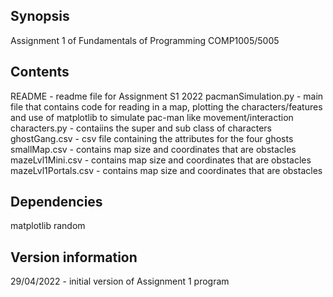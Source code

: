 ## Synopsis
Assignment 1 of Fundamentals of Programming COMP1005/5005

## Contents

README - readme file for Assignment S1 2022
pacmanSimulation.py - main file that contains code for reading in a map, plotting the characters/features and use of matplotlib to simulate pac-man like movement/interaction
characters.py - contaiins the super and sub class of characters
ghostGang.csv - csv file containing the attributes for the four ghosts
smallMap.csv - contains map size and coordinates that are obstacles
mazeLvl1Mini.csv - contains map size and coordinates that are obstacles
mazeLvl1Portals.csv - contains map size and coordinates that are obstacles


## Dependencies
matplotlib
random


## Version information

29/04/2022 - initial version of Assignment 1 program
